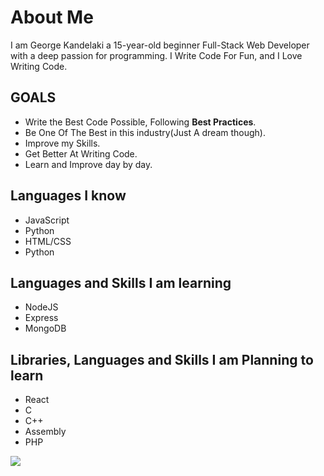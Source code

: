 # About Me 
I am George Kandelaki a 15-year-old beginner Full-Stack Web Developer with a deep passion for programming. I Write Code For Fun, and I Love Writing Code. 

## GOALS
* Write the Best Code Possible, Following **Best Practices**.
* Be One Of The Best in this industry(Just A dream though).
* Improve my Skills.
* Get Better At Writing Code.
* Learn and Improve day by day.

## Languages I know
* JavaScript
* Python
* HTML/CSS
* Python

## Languages and Skills I am learning
* NodeJS
* Express
* MongoDB

## Libraries, Languages and Skills I am Planning to learn
* React
* C
* C++
* Assembly
* PHP

![](https://streak-stats.demolab.com/?user=GeorgeKandelaki&hide_border=true&card_width=700&theme=algolia&border_radius=5&background=000000&stroke=000000)

